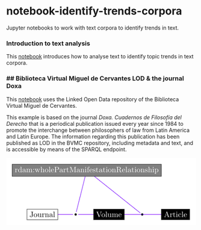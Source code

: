 # notebook-identify-trends-corpora
Jupyter notebooks to work with text corpora to identify trends in text.


### Introduction to text analysis
This [notebook](introduction_to_text_analysis) introduces how to analyse text to identify topic trends in text corpora.


### ## Biblioteca Virtual Miguel de Cervantes LOD & the journal Doxa
This [notebook](trends-doxa) uses the Linked Open Data repository of the Biblioteca Virtual Miguel de Cervantes.

This example is based on the journal *Doxa. Cuadernos de Filosofía del Derecho* that is a periodical publication issued every year since 1984 to promote the interchange between philosophers of law from Latin America and Latin Europe. The information regarding this publication has been published as LOD in the BVMC repository, including metadata and text, and is accessible by means of the SPARQL endpoint.

<img src="images/journal-relationships.png">